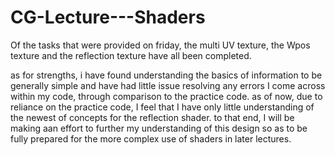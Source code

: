 # CG-Lecture---Shaders

Of the tasks that were provided on friday, the multi UV texture, the Wpos texture and the reflection texture have all been completed.

as for strengths, i have found understanding the basics of information to be generally simple and have had little issue resolving any errors I come across within my code, through comparison to the practice code. 
as of now, due to reliance on the practice code, I feel that I have only little understanding of the newest of concepts for the reflection shader. to that end, I will be making aan effort to further my understanding 
of this design so as to be fully prepared for the more complex use of shaders in later lectures.